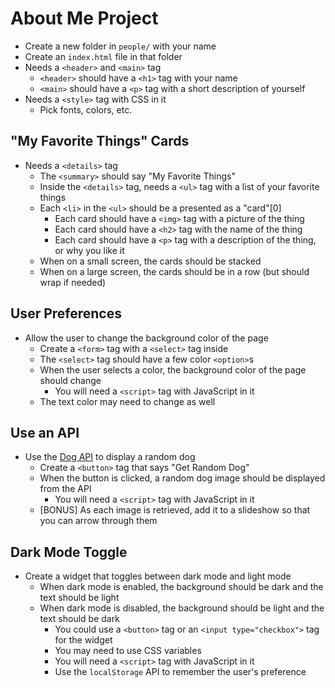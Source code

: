 # About Me Project

- Create a new folder in `people/` with your name
- Create an `index.html` file in that folder
- Needs a `<header>` and `<main>` tag
  - `<header>` should have a `<h1>` tag with your name
  - `<main>` should have a `<p>` tag with a short description of yourself
- Needs a `<style>` tag with CSS in it
  - Pick fonts, colors, etc.

## "My Favorite Things" Cards

- Needs a `<details>` tag
  - The `<summary>` should say "My Favorite Things"
  - Inside the `<details>` tag, needs a `<ul>` tag with a list of your favorite things
  - Each `<li>` in the `<ul>` should be a presented as a "card"[0]
    - Each card should have a `<img>` tag with a picture of the thing
    - Each card should have a `<h2>` tag with the name of the thing
    - Each card should have a `<p>` tag with a description of the thing, or why you like it
  - When on a small screen, the cards should be stacked
  - When on a large screen, the cards should be in a row (but should wrap if needed)

## User Preferences

- Allow the user to change the background color of the page
  - Create a `<form>` tag with a `<select>` tag inside
  - The `<select>` tag should have a few color `<option>`s
  - When the user selects a color, the background color of the page should change
    - You will need a `<script>` tag with JavaScript in it
  - The text color may need to change as well

## Use an API

- Use the [Dog API](https://random.dog/woof.json) to display a random dog
  - Create a `<button>` tag that says "Get Random Dog"
  - When the button is clicked, a random dog image should be displayed from the API
    - You will need a `<script>` tag with JavaScript in it
  - [BONUS] As each image is retrieved, add it to a slideshow so that you can arrow through them

## Dark Mode Toggle

- Create a widget that toggles between dark mode and light mode
  - When dark mode is enabled, the background should be dark and the text should be light
  - When dark mode is disabled, the background should be light and the text should be dark
    - You could use a `<button>` tag or an `<input type="checkbox">` tag for the widget
    - You may need to use CSS variables
    - You will need a `<script>` tag with JavaScript in it
    - Use the `localStorage` API to remember the user's preference
